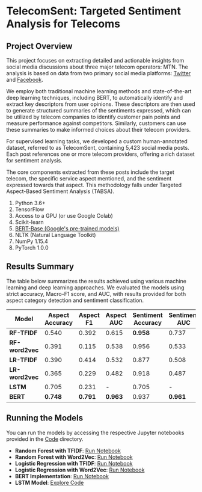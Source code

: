 # TelecomSent: Targeted Sentiment Analysis for Telecoms


## Project Overview
This project focuses on extracting detailed and actionable insights from social media discussions about three major telecom operators: MTN. The analysis is based on data from two primary social media platforms: [Twitter](https://twitter.com/) and [Facebook](https://web.facebook.com/).

We employ both traditional machine learning methods and state-of-the-art deep learning techniques, including BERT, to automatically identify and extract key descriptors from user opinions. These descriptors are then used to generate structured summaries of the sentiments expressed, which can be utilized by telecom companies to identify customer pain points and measure performance against competitors. Similarly, customers can use these summaries to make informed choices about their telecom providers.

For supervised learning tasks, we developed a custom human-annotated dataset, referred to as TelecomSent, containing 5,423 social media posts. Each post references one or more telecom providers, offering a rich dataset for sentiment analysis.

The core components extracted from these posts include the target telecom, the specific service aspect mentioned, and the sentiment expressed towards that aspect. This methodology falls under Targeted Aspect-Based Sentiment Analysis (TABSA).

1. Python 3.6+
2. TensorFlow
3. Access to a GPU (or use Google Colab)
4. Scikit-learn
5. [BERT-Base (Google's pre-trained models)](https://github.com/google-research/bert)
6. NLTK (Natural Language Toolkit)
7. NumPy 1.15.4
8. PyTorch 1.0.0

## Results Summary
The table below summarizes the results achieved using various machine learning and deep learning approaches. We evaluated the models using strict accuracy, Macro-F1 score, and AUC, with results provided for both aspect category detection and sentiment classification.

| **Model**        | **Aspect Accuracy** | **Aspect F1** | **Aspect AUC** | **Sentiment Accuracy** | **Sentiment AUC** |
|------------------|---------------------|---------------|----------------|------------------------|-------------------|
| **RF-TFIDF**     | 0.540               | 0.392         | 0.615          | **0.958**              | 0.737             |
| **RF-word2vec**  | 0.391               | 0.115         | 0.538          | 0.956                  | 0.533             |
| **LR-TFIDF**     | 0.390               | 0.414         | 0.532          | 0.877                  | 0.508             |
| **LR-word2vec**  | 0.365               | 0.229         | 0.482          | 0.918                  | 0.487             |
| **LSTM**         | 0.705               | 0.231         | -              | 0.705                  | -                 |
| **BERT**         | **0.748**           | **0.791**     | **0.963**      | 0.937                  | **0.961**         |

## Running the Models
You can run the models by accessing the respective Jupyter notebooks provided in the [Code](https://github.com/davidkabiito/Sentitel/tree/master/Code) directory.

- **Random Forest with TFIDF**: [Run Notebook](https://github.com/davidkabiito/Sentitel/blob/master/Code/random_forest/tfidf/T-ABSA_random_forest_tfidf_model.ipynb)
- **Random Forest with Word2Vec**: [Run Notebook](https://github.com/davidkabiito/Sentitel/blob/master/Code/random_forest/word2vec/T-ABSA_random_forest_word2vec_model.ipynb)
- **Logistic Regression with TFIDF**: [Run Notebook](https://github.com/davidkabiito/Sentitel/blob/master/Code/LR/tfidf/T-ABSA_LR_tfidf_model.ipynb)
- **Logistic Regression with Word2Vec**: [Run Notebook](https://github.com/davidkabiito/Sentitel/blob/master/Code/LR/word2vec/T-ABSA_LR_word2vec_model.ipynb)
- **BERT Implementation**: [Run Notebook](https://github.com/davidkabiito/Sentitel/blob/master/Code/BERT/BERT_SentiTel.ipynb)
- **LSTM Model**: [Explore Code](https://github.com/davidkabiito/Sentitel/tree/master/Code/LSTM)
